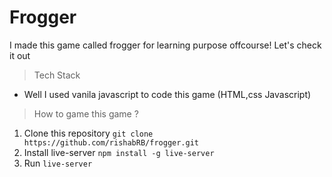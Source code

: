 # Frogger
I made this game called frogger for learning purpose offcourse! Let's check it out

>Tech Stack 
* Well I used vanila javascript to code this game (HTML,css Javascript)

> How to game this game ?

1) Clone this repository `git clone https://github.com/rishabRB/frogger.git`
2) Install live-server `npm install -g live-server`
3) Run `live-server`
